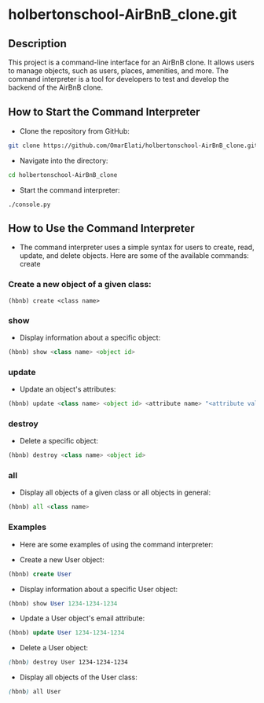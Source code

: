 # holbertonschool-AirBnB_clone.git

## Description

This project is a command-line interface for an AirBnB clone. It allows users to manage objects, such as users, places, amenities, and more. The command interpreter is a tool for developers to test and develop the backend of the AirBnB clone.

## How to Start the Command Interpreter

- Clone the repository from GitHub:

```bash
git clone https://github.com/OmarElati/holbertonschool-AirBnB_clone.git
```
- Navigate into the directory:

```bash
cd holbertonschool-AirBnB_clone
```
- Start the command interpreter:

```pyhton
./console.py
```
## How to Use the Command Interpreter

- The command interpreter uses a simple syntax for users to create, read, update, and delete objects. Here are some of the available commands:
create

### Create a new object of a given class:

```pyhton
(hbnb) create <class name>
```
### show

- Display information about a specific object:

```python
(hbnb) show <class name> <object id>
```
### update

- Update an object's attributes:

```python
(hbnb) update <class name> <object id> <attribute name> "<attribute value>"
```
### destroy

- Delete a specific object:

```python
(hbnb) destroy <class name> <object id>
```
### all

- Display all objects of a given class or all objects in general:

```python
(hbnb) all <class name>
```
### Examples

- Here are some examples of using the command interpreter:

- Create a new User object:

```sql
(hbnb) create User
```
- Display information about a specific User object:

```sql
(hbnb) show User 1234-1234-1234
```
- Update a User object's email attribute:

```sql
(hbnb) update User 1234-1234-1234
```
- Delete a User object:

```scss
(hbnb) destroy User 1234-1234-1234
```
- Display all objects of the User class:

```scss
(hbnb) all User
```
